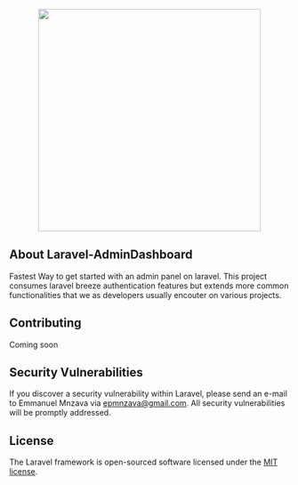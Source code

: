 <p align="center"><a href="https://laravel.com" target="_blank"><img src="https://raw.githubusercontent.com/laravel/art/master/logo-lockup/5%20SVG/2%20CMYK/1%20Full%20Color/laravel-logolockup-cmyk-red.svg" width="400"></a></p>


## About Laravel-AdminDashboard

Fastest Way to get started with an admin panel on laravel.
This project consumes laravel breeze authentication features but extends more common functionalities that we as developers usually encouter on various projects.

## Contributing

Coming soon 


## Security Vulnerabilities

If you discover a security vulnerability within Laravel, please send an e-mail to Emmanuel Mnzava via [epmnzava@gmail.com](mailto:epmnzava@gmail.com). All security vulnerabilities will be promptly addressed.

## License

The Laravel framework is open-sourced software licensed under the [MIT license](https://opensource.org/licenses/MIT).
